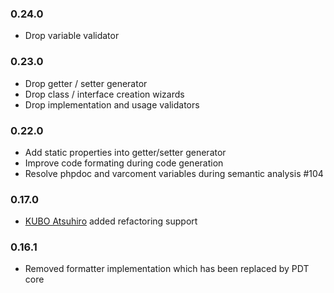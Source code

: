 ### 0.24.0

- Drop variable validator

### 0.23.0

- Drop getter / setter generator
- Drop class / interface creation wizards
- Drop implementation and usage validators


### 0.22.0

- Add static properties into getter/setter generator
- Improve code formating during code generation
- Resolve phpdoc and varcoment variables during semantic analysis #104

### 0.17.0

- [KUBO Atsuhiro](https://github.com/iteman) added refactoring support

### 0.16.1

- Removed formatter implementation which has been replaced by PDT core
